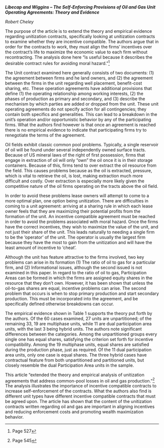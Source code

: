 ***Libecap and Wiggins – The Self-Enforcing Provisions of Oil and Gas
Unit Operating Agreements: Theory and Evidence***

*Robert Cheley*

The purpose of the article is to extend the theory and empirical
evidence regarding unitization contracts, specifically looking at
unitization contracts to examine whether they are incentive compatible.
The authors argue that in order for the contracts to work, they must
align the firms’ incentives over the contract’s life to maximize the
economic value to each firm without recontracting. The analysis done
here “is useful because it describes the desirable contract rules for
avoiding moral hazard.”[^1]

The Unit contract examined here generally consists of two documents: (1)
the agreement between firms and he land owners, and (2) the agreement
between the firms in the unit regarding well placement, benefit-cost
sharing, etc. These operation agreements have additional provisions that
define (1) the operating relationship among working interests, (2) the
phases of production as primary and secondary, and (3) describe the
mechanism by which parties are added or dropped from the unit. These
unit operating agreements do not specify action for all contingencies;
they contain both specifics and generalities. This can lead to a
breakdown in the unit’s operation and/or opportunistic behavior by any
of the participating firms. What the authors find however is that once
an agreement is reached there is no empirical evidence to indicate that
participating firms try to renegotiate the terms of the agreement.

Oil fields exhibit classic common pool problems. Typically, a single
reservoir of oil will be found under several independently owned surface
tracts. Because of US mineral laws of the right of first possession,
firms that engage in extraction of oil will only “own” the oil once it
is in their storage containers. Because of this, firms tend to over
extract the oil resource from the field. This causes problems because as
the oil is extracted, pressure, which is vital to retrieve the oil, is
lost, making extraction much more difficult and costly. Over extraction
is especially more likely given the competitive nature of the oil firms
operating on the tracts above the oil field.

In order to avoid these problems lease owners will attempt to come to a
more optimal plan, one option being unitization. There are difficulties
in coming to a unit agreement: arriving at a sharing rule in which each
lease owner feels that they are maximizing their potential profits from
the formation of the unit. An incentive compatible agreement must be
reached in order to avoid the problems associated with moral hazard.
Once the firms have the correct incentives, they wish to maximize the
value of the unit, and not just their share of the unit. This leads
naturally to needing a single firm to be the ‘operator’ of the unit. The
operator is usually the largest firm because they have the most to gain
from the unitization and will have the least amount of incentive to
‘cheat’.

Although the unit has feature attractive to the firms involved, two key
problems can arise in its formation (1) The ratio of oil to gas for a
particular firm, and (2) Informational issues, although the second
issued is not examined in this paper. In regard to the ratio of oil to
gas, Participation Areas can be formed in which the firms are assigned
equity shares in the resource that they don’t own. However, it has been
shown that unless the oil-to-gas shares are equal, incentive problems
can arise. The second problem that occurs is when to stop primary
production and start secondary production. This must be incorporated
into the agreement, and be specifically defined otherwise breakdowns can
occur.

The empirical evidence shown in Table 1 supports the theory put forth by
the authors. Of the 60 cases examined, 27 units are unpartitioned; of
the remaining 33, 19 are multiphase units, while 11 are dual
participation area units, with the last 3 being hybrid units. The
authors note significant differences between the categories. Among the
unpartitioned groups every single one has equal shares, satisfying the
criterion set forth for incentive compatibility. Among the 19 multiphase
units, equal shares are satisfied during the production phase, just as
required. Of the 11 dual participation area units, only one case is
equal shares. The three hybrid cases have contractual feature from both
unpartitioned and partitioned units, but closely resemble the dual
Participation Area units in the sample.

This article “extended the theory and empirical analysis of unitization
agreements that address common-pool losses in oil and gas
production.”[^2] The analysis illustrates the importance of incentive
compatible contracts to increase self-enforcement of the contracts. What
the authors also find is different unit types have different incentive
compatible contracts that must be agreed upon. The article has shown
that the content of the unitization contracts written regarding oil and
gas are important in aligning incentives and reducing enforcement costs
and promoting wealth maximization behavior.

[^1]: Page 527

[^2]: Page 545

